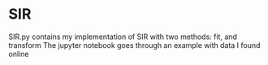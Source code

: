# SIR
SIR.py contains my implementation of SIR with two methods: fit, and transform
The jupyter notebook goes through an example with data I found online
